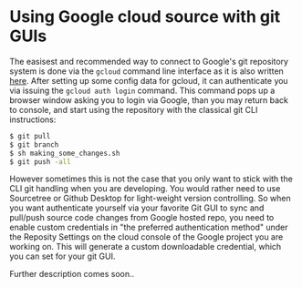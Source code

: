# Using Google cloud source with git GUIs

The easisest and recommended way to connect to Google's git repository system is done via the `gcloud` command line interface as it is also written [here](https://cloud.google.com/source-repositories/docs/quickstart). After setting up some config data for gcloud, it can authenticate you via issuing the `gcloud auth login` command. This command pops up a browser window asking you to login via Google, than you may return back to console, and start using the repository with the classical git CLI instructions:

```bash
$ git pull 
$ git branch
$ sh making_some_changes.sh
$ git push -all
```

However sometimes this is not the case that you only want to stick with the CLI git handling when you are developing. You would rather need to use Sourcetree or Github Desktop for light-weight version controlling. So when you want authenticate yourself via your favorite Git GUI to sync and pull/push source code changes from Google hosted repo,  you need to enable custom credentials in "the preferred authentication method" under the Reposity Settings on the cloud console of the Google project you are working on. This will generate a custom downloadable credential, which you can set for your git GUI.

Further description comes soon..

